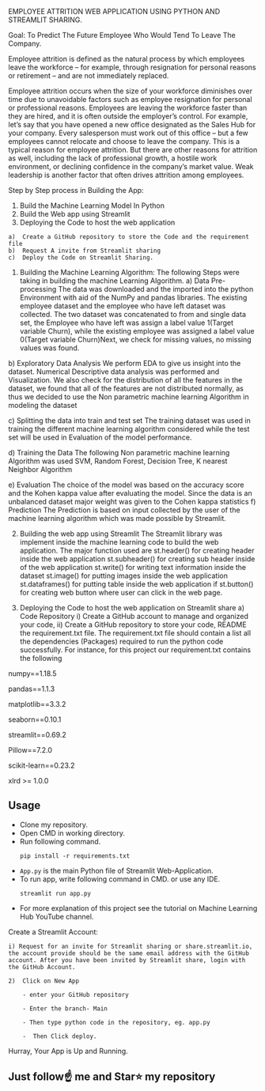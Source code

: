 EMPLOYEE ATTRITION WEB APPLICATION USING PYTHON AND STREAMLIT SHARING.


Goal:
 To Predict The Future Employee Who Would Tend To Leave The Company.

Employee attrition is defined as the natural process by which employees leave the workforce – for example, through resignation for personal reasons or retirement – and are not immediately replaced.

Employee attrition occurs when the size of your workforce diminishes over time due to unavoidable factors such as employee resignation for personal or professional reasons.
Employees are leaving the workforce faster than they are hired, and it is often outside the employer’s control. For example, let’s say that you have opened a new office designated as the Sales Hub for your company. Every salesperson must work out of this office – but a few employees cannot relocate and choose to leave the company. This is a typical reason for employee attrition.
But there are other reasons for attrition as well, including the lack of professional growth, a hostile work environment, or declining confidence in the company’s market value. Weak leadership is another factor that often drives attrition among employees.

Step by Step process in Building the App:
1)	Build the Machine Learning Model In Python
2)	Build the Web app using Streamlit
3)	 Deploying the Code to host the web application

	a)	Create a GitHub repository to store the Code and the requirement file
	b)	Request A invite from Streamlit sharing
	c)	Deploy the Code on Streamlit Sharing.


1) Building the Machine Learning Algorithm:
The following Steps were taking in building the machine Learning Algorithm.
a)	Data  Pre-processing
The data was downloaded and the imported into the python Environment with aid of the NumPy and pandas libraries. The existing employee dataset and the employee who have left dataset was collected. The two dataset was concatenated to from and single data set, the Employee who have left was assign a label value 1(Target variable Churn), while the existing employee was assigned a label value 0(Target variable Churn)Next, we check for missing values, no missing values was found. 

b)	 Exploratory Data Analysis
We perform EDA to give us insight into the dataset. Numerical Descriptive data analysis was performed and Visualization. We also check for the distribution of all the features in the dataset, we found that all of the features are not distributed normally, as thus we decided to use the Non parametric machine learning Algorithm in modeling the dataset

c)	 Splitting the data into train and test set
The training dataset was used in training the different machine learning algorithm considered while the test set will be used in Evaluation of the model performance.

d)	Training the Data
The following Non parametric machine learning Algorithm was used
SVM, Random Forest, Decision Tree, K nearest Neighbor Algorithm

e)	Evaluation
The choice of the model was based on the accuracy score and the Kohen kappa value after evaluating the model. Since the data is an unbalanced dataset major weight was given to the Cohen kappa statistics
f)	Prediction
The Prediction is based on input collected by the user of the machine learning algorithm which was made possible by Streamlit.



2)  Building the web app using Streamlit
The Streamlit library was implement inside the machine learning code to build the web application. The major function used are 
st.header() for creating header inside the web application
st.subheader() for creating sub header inside of the web application
st.write() for writing text information inside the dataset
st.image() for putting images inside the web application
st.dataframes() for putting table inside   the web application
if st.button() for creating web button where user can click in the web page.

3) Deploying the Code to host the web application on Streamlit share
a) Code Repository 
i) Create a GitHub account to manage and organized your code,
ii) Create a GitHub repository to store your code, README the requirement.txt file. 
The requirement.txt file should contain a list all the dependencies (Packages) required to run the python code successfully.
For instance, for this project our requirement.txt contains the following

numpy==1.18.5

pandas==1.1.3

matplotlib==3.3.2

seaborn==0.10.1

streamlit==0.69.2

Pillow==7.2.0

scikit-learn==0.23.2

xlrd >= 1.0.0

## Usage
- Clone my repository.
- Open CMD in working directory.
- Run following command.
  ```
  pip install -r requirements.txt
  ```
- `App.py` is the main Python file of Streamlit Web-Application. 
- To run app, write following command in CMD. or use any IDE.
  ```
  streamlit run app.py
  ```
- For more explanation of this project see the tutorial on Machine Learning Hub YouTube channel.


Create a Streamlit Account: 

	i) Request for an invite for Streamlit sharing or share.streamlit.io, the account provide should be the same email address with the GitHub account. After you have been invited by Streamlit share, login with the GitHub Account.
	
	2)  Click on New App 
	
		- enter your GitHub repository
		
		- Enter the branch- Main
		
		- Then type python code in the repository, eg. app.py
		
		-  Then Click deploy.
		
Hurray, Your App is Up and Running. 
## Just follow☝️ me and Star⭐ my repository 

